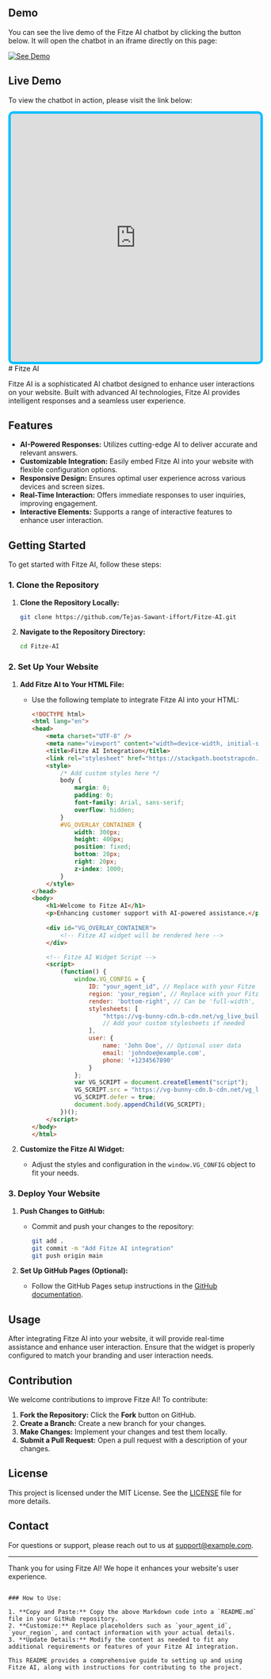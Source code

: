 ## Demo

You can see the live demo of the Fitze AI chatbot by clicking the button below. It will open the chatbot in an iframe directly on this page:

[![See Demo](https://img.shields.io/badge/See_Demo-Click_here-blue)](https://tejas-sawant-iffort.github.io/Fitze-AI/)

## Live Demo

To view the chatbot in action, please visit the link below:

<iframe
    src="https://voiceglow.org/app/na/render/j332eczysg59wabj/iframe"
    style="width: 100%; height: 500px; border: 5px solid #00bfff; border-radius: 10px;"
    frameborder="0">
</iframe> 
# Fitze AI

Fitze AI is a sophisticated AI chatbot designed to enhance user interactions on your website. Built with advanced AI technologies, Fitze AI provides intelligent responses and a seamless user experience.

## Features

- **AI-Powered Responses:** Utilizes cutting-edge AI to deliver accurate and relevant answers.
- **Customizable Integration:** Easily embed Fitze AI into your website with flexible configuration options.
- **Responsive Design:** Ensures optimal user experience across various devices and screen sizes.
- **Real-Time Interaction:** Offers immediate responses to user inquiries, improving engagement.
- **Interactive Elements:** Supports a range of interactive features to enhance user interaction.

## Getting Started

To get started with Fitze AI, follow these steps:

### 1. Clone the Repository

1. **Clone the Repository Locally:**
   ```bash
   git clone https://github.com/Tejas-Sawant-iffort/Fitze-AI.git
   ```
2. **Navigate to the Repository Directory:**
   ```bash
   cd Fitze-AI
   ```

### 2. Set Up Your Website

1. **Add Fitze AI to Your HTML File:**
   - Use the following template to integrate Fitze AI into your HTML:
     ```html
     <!DOCTYPE html>
     <html lang="en">
     <head>
         <meta charset="UTF-8" />
         <meta name="viewport" content="width=device-width, initial-scale=1.0" />
         <title>Fitze AI Integration</title>
         <link rel="stylesheet" href="https://stackpath.bootstrapcdn.com/bootstrap/4.5.2/css/bootstrap.min.css">
         <style>
             /* Add custom styles here */
             body {
                 margin: 0;
                 padding: 0;
                 font-family: Arial, sans-serif;
                 overflow: hidden;
             }
             #VG_OVERLAY_CONTAINER {
                 width: 300px;
                 height: 400px;
                 position: fixed;
                 bottom: 20px;
                 right: 20px;
                 z-index: 1000;
             }
         </style>
     </head>
     <body>
         <h1>Welcome to Fitze AI</h1>
         <p>Enhancing customer support with AI-powered assistance.</p>
         
         <div id="VG_OVERLAY_CONTAINER">
             <!-- Fitze AI widget will be rendered here -->
         </div>

         <!-- Fitze AI Widget Script -->
         <script>
             (function() {
                 window.VG_CONFIG = {
                     ID: "your_agent_id", // Replace with your Fitze AI agent ID
                     region: 'your_region', // Replace with your Fitze AI account region
                     render: 'bottom-right', // Can be 'full-width', 'bottom-left', or 'bottom-right'
                     stylesheets: [
                         "https://vg-bunny-cdn.b-cdn.net/vg_live_build/styles.css",
                         // Add your custom stylesheets if needed
                     ],
                     user: {
                         name: 'John Doe', // Optional user data
                         email: 'johndoe@example.com',
                         phone: '+1234567890'
                     }
                 };
                 var VG_SCRIPT = document.createElement("script");
                 VG_SCRIPT.src = "https://vg-bunny-cdn.b-cdn.net/vg_live_build/vg_bundle.js";
                 VG_SCRIPT.defer = true;
                 document.body.appendChild(VG_SCRIPT);
             })();
         </script>
     </body>
     </html>
     ```

2. **Customize the Fitze AI Widget:**
   - Adjust the styles and configuration in the `window.VG_CONFIG` object to fit your needs.

### 3. Deploy Your Website

1. **Push Changes to GitHub:**
   - Commit and push your changes to the repository:
     ```bash
     git add .
     git commit -m "Add Fitze AI integration"
     git push origin main
     ```

2. **Set Up GitHub Pages (Optional):**
   - Follow the GitHub Pages setup instructions in the [GitHub documentation](https://docs.github.com/en/pages/getting-started-with-github-pages).

## Usage

After integrating Fitze AI into your website, it will provide real-time assistance and enhance user interaction. Ensure that the widget is properly configured to match your branding and user interaction needs.

## Contribution

We welcome contributions to improve Fitze AI! To contribute:

1. **Fork the Repository:** Click the **Fork** button on GitHub.
2. **Create a Branch:** Create a new branch for your changes.
3. **Make Changes:** Implement your changes and test them locally.
4. **Submit a Pull Request:** Open a pull request with a description of your changes.

## License

This project is licensed under the MIT License. See the [LICENSE](LICENSE) file for more details.

## Contact

For questions or support, please reach out to us at [support@example.com](mailto:support@example.com).

---

Thank you for using Fitze AI! We hope it enhances your website's user experience.
```

### How to Use:

1. **Copy and Paste:** Copy the above Markdown code into a `README.md` file in your GitHub repository.
2. **Customize:** Replace placeholders such as `your_agent_id`, `your_region`, and contact information with your actual details.
3. **Update Details:** Modify the content as needed to fit any additional requirements or features of your Fitze AI integration.

This README provides a comprehensive guide to setting up and using Fitze AI, along with instructions for contributing to the project.
